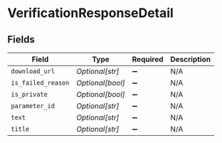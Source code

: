 # VerificationResponseDetail


## Fields

| Field              | Type               | Required           | Description        |
| ------------------ | ------------------ | ------------------ | ------------------ |
| `download_url`     | *Optional[str]*    | :heavy_minus_sign: | N/A                |
| `is_failed_reason` | *Optional[bool]*   | :heavy_minus_sign: | N/A                |
| `is_private`       | *Optional[bool]*   | :heavy_minus_sign: | N/A                |
| `parameter_id`     | *Optional[str]*    | :heavy_minus_sign: | N/A                |
| `text`             | *Optional[str]*    | :heavy_minus_sign: | N/A                |
| `title`            | *Optional[str]*    | :heavy_minus_sign: | N/A                |
